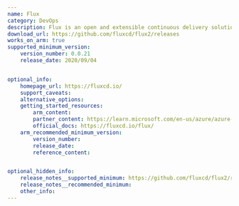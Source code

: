 ```yaml
---
name: Flux
category: DevOps
description: Flux is an open and extensible continuous delivery solution for Kubernetes.
download_url: https://github.com/fluxcd/flux2/releases
works_on_arm: true
supported_minimum_version:
    version_number: 0.0.21
    release_date: 2020/09/04


optional_info:
    homepage_url: https://fluxcd.io/
    support_caveats:
    alternative_options:
    getting_started_resources:
        arm_content:
        partner_content: https://learn.microsoft.com/en-us/azure/azure-arc/kubernetes/tutorial-use-gitops-flux2?tabs=azure-cli
        official_docs: https://fluxcd.io/flux/
    arm_recommended_minimum_version:
        version_number:
        release_date:
        reference_content:


optional_hidden_info:
    release_notes__supported_minimum: https://github.com/fluxcd/flux2/releases/tag/v0.0.21
    release_notes__recommended_minimum:
    other_info:
---
```

